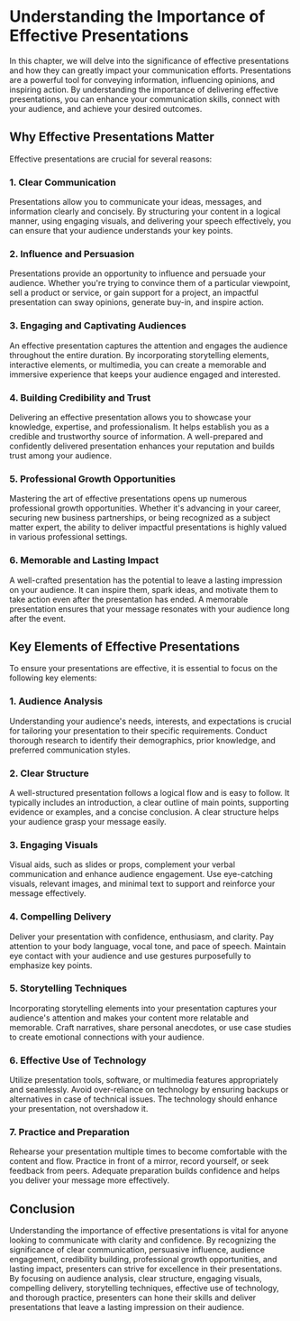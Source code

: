 Understanding the Importance of Effective Presentations
================================================================

In this chapter, we will delve into the significance of effective presentations and how they can greatly impact your communication efforts. Presentations are a powerful tool for conveying information, influencing opinions, and inspiring action. By understanding the importance of delivering effective presentations, you can enhance your communication skills, connect with your audience, and achieve your desired outcomes.

**Why Effective Presentations Matter**
--------------------------------------

Effective presentations are crucial for several reasons:

### **1. Clear Communication**

Presentations allow you to communicate your ideas, messages, and information clearly and concisely. By structuring your content in a logical manner, using engaging visuals, and delivering your speech effectively, you can ensure that your audience understands your key points.

### **2. Influence and Persuasion**

Presentations provide an opportunity to influence and persuade your audience. Whether you're trying to convince them of a particular viewpoint, sell a product or service, or gain support for a project, an impactful presentation can sway opinions, generate buy-in, and inspire action.

### **3. Engaging and Captivating Audiences**

An effective presentation captures the attention and engages the audience throughout the entire duration. By incorporating storytelling elements, interactive elements, or multimedia, you can create a memorable and immersive experience that keeps your audience engaged and interested.

### **4. Building Credibility and Trust**

Delivering an effective presentation allows you to showcase your knowledge, expertise, and professionalism. It helps establish you as a credible and trustworthy source of information. A well-prepared and confidently delivered presentation enhances your reputation and builds trust among your audience.

### **5. Professional Growth Opportunities**

Mastering the art of effective presentations opens up numerous professional growth opportunities. Whether it's advancing in your career, securing new business partnerships, or being recognized as a subject matter expert, the ability to deliver impactful presentations is highly valued in various professional settings.

### **6. Memorable and Lasting Impact**

A well-crafted presentation has the potential to leave a lasting impression on your audience. It can inspire them, spark ideas, and motivate them to take action even after the presentation has ended. A memorable presentation ensures that your message resonates with your audience long after the event.

**Key Elements of Effective Presentations**
-------------------------------------------

To ensure your presentations are effective, it is essential to focus on the following key elements:

### **1. Audience Analysis**

Understanding your audience's needs, interests, and expectations is crucial for tailoring your presentation to their specific requirements. Conduct thorough research to identify their demographics, prior knowledge, and preferred communication styles.

### **2. Clear Structure**

A well-structured presentation follows a logical flow and is easy to follow. It typically includes an introduction, a clear outline of main points, supporting evidence or examples, and a concise conclusion. A clear structure helps your audience grasp your message easily.

### **3. Engaging Visuals**

Visual aids, such as slides or props, complement your verbal communication and enhance audience engagement. Use eye-catching visuals, relevant images, and minimal text to support and reinforce your message effectively.

### **4. Compelling Delivery**

Deliver your presentation with confidence, enthusiasm, and clarity. Pay attention to your body language, vocal tone, and pace of speech. Maintain eye contact with your audience and use gestures purposefully to emphasize key points.

### **5. Storytelling Techniques**

Incorporating storytelling elements into your presentation captures your audience's attention and makes your content more relatable and memorable. Craft narratives, share personal anecdotes, or use case studies to create emotional connections with your audience.

### **6. Effective Use of Technology**

Utilize presentation tools, software, or multimedia features appropriately and seamlessly. Avoid over-reliance on technology by ensuring backups or alternatives in case of technical issues. The technology should enhance your presentation, not overshadow it.

### **7. Practice and Preparation**

Rehearse your presentation multiple times to become comfortable with the content and flow. Practice in front of a mirror, record yourself, or seek feedback from peers. Adequate preparation builds confidence and helps you deliver your message more effectively.

Conclusion
----------

Understanding the importance of effective presentations is vital for anyone looking to communicate with clarity and confidence. By recognizing the significance of clear communication, persuasive influence, audience engagement, credibility building, professional growth opportunities, and lasting impact, presenters can strive for excellence in their presentations. By focusing on audience analysis, clear structure, engaging visuals, compelling delivery, storytelling techniques, effective use of technology, and thorough practice, presenters can hone their skills and deliver presentations that leave a lasting impression on their audience.
